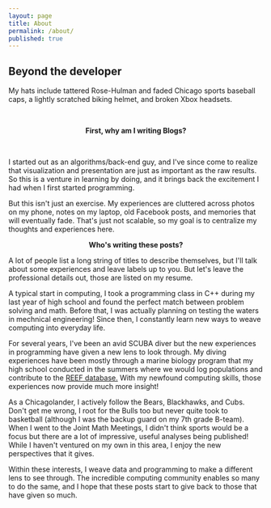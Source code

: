 ```yaml
---
layout: page
title: About
permalink: /about/
published: true
---
```


<h2>Beyond the developer</h2>
<p>My hats include tattered Rose-Hulman and faded Chicago sports baseball caps, a lightly scratched biking helmet, and broken Xbox headsets.</p>
<br>
<center><p ><strong><span class="manual">First, why am I writing</span> Blogs?</strong></p></center>
<br>
<div>
<p>I started out as an algorithms/back-end guy, and I've since come to realize that visualization and presentation are just as important as the raw results. So this is a venture in learning by doing, and it brings back the excitement I had when I first started programming. </p>
<p>But this isn't just an exercise. My experiences are cluttered across photos on my phone, notes on my laptop, old Facebook posts, and memories that will eventually fade. That's just not scalable, so my goal is to centralize my thoughts and experiences here.</p>
</div>
<center><p ><strong><span class="manual">Who's writing these posts?</span></strong></p></center>
<div>
<p>A lot of people list a long string of titles to describe themselves, but I'll talk about some experiences and leave labels up to you. But let's leave the professional details out, those are listed on my resume.</p>
<p>A typical start in computing, I took a programming class in C++ during my last year of high school and found the perfect match between problem solving and math. Before that, I was actually planning on testing the waters in mechnical engineering! Since then, I constantly learn new ways to weave computing into everyday life.</p>
<p>For several years, I've been an avid SCUBA diver but the new experiences in programming have given a new lens to look through. My diving experiences have been mostly through a marine biology program that my high school conducted in the summers where we would log populations and contribute to the <a href="http://www.reef.org/">REEF database.</a> With my newfound computing skills, those experiences now provide much more insight!</p>
<p>As a Chicagolander, I actively follow the Bears, Blackhawks, and Cubs. Don't get me wrong, I root for the Bulls too but never quite took to basketball (although I was the backup guard on my 7th grade B-team). When I went to the Joint Math Meetings, I didn't think sports would be a focus but there are a lot of impressive, useful analyses being published! While I haven't ventured on my own in this area, I enjoy the new perspectives that it gives.</p>
<p>Within these interests, I weave data and programming to make a different lens to see through. The incredible computing community enables so many to do the same, and I hope that these posts start to give back to those that have given so much.</p></div>
